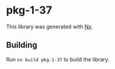 # pkg-1-37

This library was generated with [Nx](https://nx.dev).

## Building

Run `nx build pkg-1-37` to build the library.
